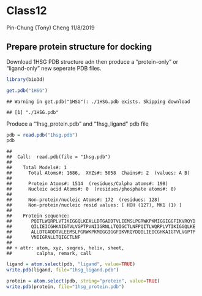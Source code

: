 Class12
================
Pin-Chung (Tony) Cheng
11/8/2019

## Prepare protein structure for docking

Download 1HSG PDB structure adn then produce a “protein-only” or
“ligand-only” new seperate PDB files.

``` r
library(bio3d)

get.pdb("1HSG")
```

    ## Warning in get.pdb("1HSG"): ./1HSG.pdb exists. Skipping download

    ## [1] "./1HSG.pdb"

Produce a “1hsg\_protein.pdb” and “1hsg\_ligand” pdb file

``` r
pdb = read.pdb("1hsg.pdb")
pdb
```

    ## 
    ##  Call:  read.pdb(file = "1hsg.pdb")
    ## 
    ##    Total Models#: 1
    ##      Total Atoms#: 1686,  XYZs#: 5058  Chains#: 2  (values: A B)
    ## 
    ##      Protein Atoms#: 1514  (residues/Calpha atoms#: 198)
    ##      Nucleic acid Atoms#: 0  (residues/phosphate atoms#: 0)
    ## 
    ##      Non-protein/nucleic Atoms#: 172  (residues: 128)
    ##      Non-protein/nucleic resid values: [ HOH (127), MK1 (1) ]
    ## 
    ##    Protein sequence:
    ##       PQITLWQRPLVTIKIGGQLKEALLDTGADDTVLEEMSLPGRWKPKMIGGIGGFIKVRQYD
    ##       QILIEICGHKAIGTVLVGPTPVNIIGRNLLTQIGCTLNFPQITLWQRPLVTIKIGGQLKE
    ##       ALLDTGADDTVLEEMSLPGRWKPKMIGGIGGFIKVRQYDQILIEICGHKAIGTVLVGPTP
    ##       VNIIGRNLLTQIGCTLNF
    ## 
    ## + attr: atom, xyz, seqres, helix, sheet,
    ##         calpha, remark, call

``` r
ligand = atom.select(pdb, "ligand", value=TRUE)
write.pdb(ligand, file="1hsg_ligand.pdb")
```

``` r
protein = atom.select(pdb, string="protein", value=TRUE)
write.pdb(protein, file="1hsg_protein.pdb")
```
